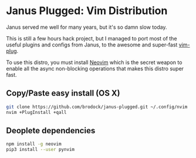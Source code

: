# Janus Plugged: Vim Distribution

Janus served me well for many years, but it's so damn slow today.

This is still a few hours hack project, but I managed to port
most of the useful plugins and configs from Janus, to the
awesome and super-fast [vim-plug](junegunn/vim-plug).

To use this distro, you must install [Neovim](https://github.com/neovim/neovim)
which is the secret weapon to enable all the async non-blocking operations
that makes this distro super fast.

## Copy/Paste easy install (OS X)

```sh
git clone https://github.com/brodock/janus-plugged.git ~/.config/nvim
nvim +PlugInstall +qall
```
## Deoplete dependencies

```sh
npm install -g neovim
pip3 install --user pynvim
```
